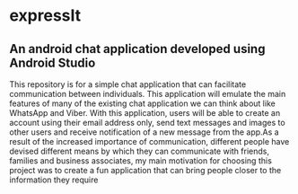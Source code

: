# expressIt
## An android chat application developed using Android Studio

This repository is for a simple chat application that can facilitate communication between individuals. This application will emulate 
the main features of many of the existing chat application we can think about like WhatsApp and Viber. With this application, 
users will be able to create an account using their email address only, send text messages and images to other users and receive
notification of a new message from the app.As a result of the increased importance of communication, different people have devised
different means by which they can communicate with friends, families and business associates, my main motivation for choosing this project
was to create a fun application that can bring people closer to the information they require
